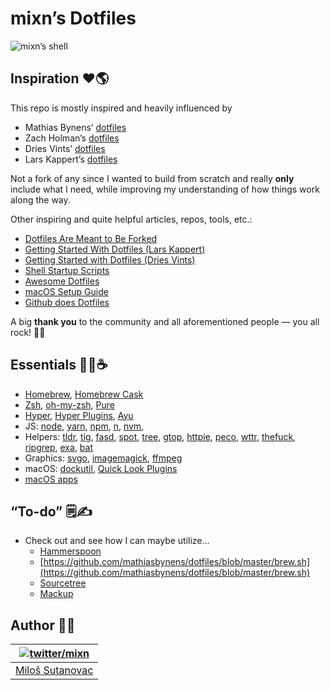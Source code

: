 # mixn’s Dotfiles

![mixn’s shell](https://i.imgur.com/zoTt3gb.png)

## Inspiration ❤️🌎

This repo is mostly inspired and heavily influenced by

- Mathias Bynens’ [dotfiles](https://github.com/mathiasbynens/dotfiles)
- Zach Holman’s [dotfiles](https://github.com/holman/dotfiles)
- Dries Vints’ [dotfiles](https://github.com/driesvints/dotfiles)
- Lars Kappert’s [dotfiles](https://github.com/webpro/dotfiles)

Not a fork of any since I wanted to build from scratch and really **only** include what I need, while improving my understanding of how things work along the way.

Other inspiring and quite helpful articles, repos, tools, etc.:

- [Dotfiles Are Meant to Be Forked](https://zachholman.com/2010/08/dotfiles-are-meant-to-be-forked/)
- [Getting Started With Dotfiles (Lars Kappert)](https://medium.com/@webprolific/getting-started-with-dotfiles-43c3602fd789)
- [Getting Started with Dotfiles (Dries Vints)](http://sourabhbajaj.com/mac-setup/)
- [Shell Startup Scripts](https://blog.flowblok.id.au/2013-02/shell-startup-scripts.html)
- [Awesome Dotfiles](https://github.com/webpro/awesome-dotfiles)
- [macOS Setup Guide](http://sourabhbajaj.com/mac-setup/)
- [Github does Dotfiles](https://dotfiles.github.io/)

A big **thank you** to the community and all aforementioned people — you all rock! 👨‍🎤

## Essentials 👩‍💻☕️

- [Homebrew](https://brew.sh/), [Homebrew Cask](https://caskroom.github.io/)
- [Zsh](https://www.zsh.org/), [oh-my-zsh](https://github.com/robbyrussell/oh-my-zsh), [Pure](https://github.com/sindresorhus/pure)
- [Hyper](https://hyper.is/), [Hyper Plugins](./.hyper.js), [Ayu](https://github.com/ayu-theme)
- JS: [node](https://nodejs.org/en/), [yarn](https://yarnpkg.com/lang/en/), [npm](https://yarnpkg.com/lang/en/), [n](https://github.com/tj/n), [nvm](https://github.com/creationix/nvm), 
- Helpers: [tldr](https://github.com/tldr-pages/tldr), [tig](https://jonas.github.io/tig/), [fasd](https://github.com/clvv/fasd), [spot](https://github.com/rauchg/spot), [tree](http://mama.indstate.edu/users/ice/tree/), [gtop](https://github.com/aksakalli/gtop), [httpie](https://httpie.org/), [peco](https://peco.github.io/), [wttr](http://wttr.in/), [thefuck](https://github.com/nvbn/thefuck), [ripgrep](https://github.com/BurntSushi/ripgrep), [exa](https://github.com/ogham/exa), [bat](https://github.com/sharkdp/bat)
- Graphics: [svgo](https://github.com/svg/svgo), [imagemagick](https://www.imagemagick.org/script/index.php), [ffmpeg](https://www.ffmpeg.org/)
- macOS: [dockutil](https://github.com/kcrawford/dockutil), [Quick Look Plugins](https://github.com/sindresorhus/quick-look-plugins)
- [macOS apps](./Brewfile)

## “To-do” 🗒✍️

- Check out and see how I can maybe utilize…
  - [Hammerspoon](https://www.hammerspoon.org/)
  - [https://github.com/mathiasbynens/dotfiles/blob/master/brew.sh](https://github.com/mathiasbynens/dotfiles/blob/master/brew.sh)
  - [Sourcetree](https://www.sourcetreeapp.com/)
  - [Mackup](https://github.com/lra/mackup)

## Author 🙂👋

| [![twitter/mixn](https://s.gravatar.com/avatar/25f6ced5bed9c19f2174e68798fb8f66?s=80)](http://twitter.com/mixn "Follow @mixn on Twitter") |
|---|
| [Miloš Sutanovac](https://mixn.io/) |